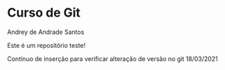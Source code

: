 # Curso de Git



Andrey de Andrade Santos

Este é um repositório teste!


Contínuo de inserção para verificar alteração de versão no git
18/03/2021
